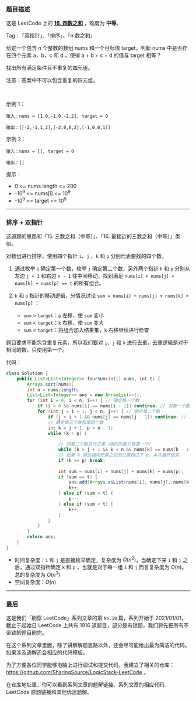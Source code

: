 ### 题目描述

这是 LeetCode 上的 **[18. 四数之和](https://leetcode-cn.com/problems/4sum/solution/shua-chuan-lc-pai-xu-shuang-zhi-zhen-jie-dqx7/)** ，难度为 **中等**。

Tag : 「双指针」、「排序」、「n 数之和」



给定一个包含 n 个整数的数组 nums 和一个目标值 target，判断 nums 中是否存在四个元素 a，b，c 和 d ，使得 a + b + c + d 的值与 target 相等？

找出所有满足条件且不重复的四元组。

注意：答案中不可以包含重复的四元组。

 

示例 1：
```
输入：nums = [1,0,-1,0,-2,2], target = 0

输出：[[-2,-1,1,2],[-2,0,0,2],[-1,0,0,1]]
```
示例 2：
```
输入：nums = [], target = 0

输出：[]
```

提示：
* 0 <= nums.length <= 200
* -$10^9$ <= nums[i] <= $10^9$
* -$10^9$ <= target <= $10^9$

---

### 排序 + 双指针

这道题的思路和「15. 三数之和（中等）」、「16. 最接近的三数之和（中等）」类似。

对数组进行排序，使用四个指针 `i`、`j` 、`k` 和 `p` 分别代表要找的四个数。

1. 通过枚举 `i` 确定第一个数，枚举 `j` 确定第二个数，另外两个指针 `k` 和 `p` 分别从左边 `j + 1` 和右边 `n - 1` 往中间移动，找到满足 `nums[i] + nums[j] + nums[k] + nums[p] == t` 的所有组合。

2. `k` 和 `p` 指针的移动逻辑，分情况讨论 `sum = nums[i] + nums[j] + nums[k] + nums[p]` ：
    * `sum` > `target`：`p` 左移，使 `sum` 变小
    * `sum` < `target`：`k` 右移，使 `sum` 变大
    * `sum` = `target`：将组合加入结果集，`k` 右移继续进行检查

题目要求不能包含重复元素，所以我们要对 `i`、`j` 和 `k` 进行去重，去重逻辑是对于相同的数，只使用第一个。

代码：
```Java
class Solution {
    public List<List<Integer>> fourSum(int[] nums, int t) {
        Arrays.sort(nums);
        int n = nums.length;
        List<List<Integer>> ans = new ArrayList<>();
        for (int i = 0; i < n; i++) { // 确定第一个数
            if (i > 0 && nums[i] == nums[i - 1]) continue; // 对第一个数进行去重（相同的数只取第一个）
            for (int j = i + 1; j < n; j++) { // 确定第二个数
                if (j > i + 1 && nums[j] == nums[j - 1]) continue; // 对第二个数进行去重（相同的数只取第一个）
                // 确定第三个数和第四个数
                int k = j + 1, p = n - 1;
                while (k < p) {
                
                    // 对第三个数进行去重（相同的数只取第一个）
                    while (k > j + 1 && k < n && nums[k] == nums[k - 1]) k++; 
                    // 如果 k 跳过相同元素之后的位置超过了 p，本次循环结束
                    if (k >= p) break;
                    
                    int sum = nums[i] + nums[j] + nums[k] + nums[p];
                    if (sum == t) {
                        ans.add(Arrays.asList(nums[i], nums[j], nums[k], nums[p]));
                        k++;
                    } else if (sum > t) {
                        p--;
                    } else if (sum < t) {
                        k++;
                    }
                }
            }
        }
        return ans;
    }
}
```
* 时间复杂度：`i` 和 `j` 是直接枚举确定，复杂度为 $O(n^2)$，当确定下来 `i` 和 `j` 之后，通过双指针确定 `k` 和 `p` ，也就是对于每一组 `i` 和 `j` 而言复杂度为 $O(n)$。总的复杂度为 $O(n^3)$
* 空间复杂度：$O(n)$

---
### 最后

这是我们「刷穿 LeetCode」系列文章的第 `No.18` 篇，系列开始于 2021/01/01，截止于起始日 LeetCode 上共有 1916 道题目，部分是有锁题，我们将先把所有不带锁的题目刷完。

在这个系列文章里面，除了讲解解题思路以外，还会尽可能给出最为简洁的代码。如果涉及通解还会相应的代码模板。

为了方便各位同学能够电脑上进行调试和提交代码，我建立了相关的仓库：https://github.com/SharingSource/LogicStack-LeetCode 。

在仓库地址里，你可以看到系列文章的题解链接、系列文章的相应代码、LeetCode 原题链接和其他优选题解。

